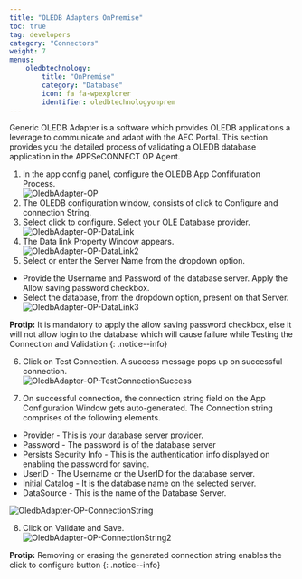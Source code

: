 ```yaml
---
title: "OLEDB Adapters OnPremise"
toc: true
tag: developers
category: "Connectors"
weight: 7
menus: 
    oledbtechnology:
        title: "OnPremise"
        category: "Database"
        icon: fa fa-wpexplorer
        identifier: oledbtechnologyonprem
---
```


Generic OLEDB Adapter is a software which provides OLEDB applications a leverage to communicate and adapt with the AEC Portal. This section provides you the detailed process of validating a OLEDB database application in the APPSeCONNECT OP Agent.

1. In the app config panel, configure the OLEDB App Confifuration Process.  
![OledbAdapter-OP](/staticfiles/connectors/media/technology-connector/OledbAdapter-OP.png)
2. The OLEDB configuration window, consists of click to Configure and connection String.  
3. Select click to configure. Select your OLE Database provider.  
![OledbAdapter-OP-DataLink](/staticfiles/connectors/media/technology-connector/OledbAdapter-OP-DataLink.png)
4. The Data link Property Window appears.  
![OledbAdapter-OP-DataLink2](/staticfiles/connectors/media/technology-connector/OledbAdapter-OP-DataLink2.png)
5. Select or enter the Server Name from the dropdown option. 
* Provide the Username and Password of the database server. Apply the Allow saving password checkbox. 
* Select the database, from the dropdown option, present on that Server.  
![OledbAdapter-OP-DataLink3](/staticfiles/connectors/media/technology-connector/OledbAdapter-OP-DataLink3.png)

**Protip:** It is mandatory to apply the allow saving password checkbox, else it will not allow login to the database which will cause failure while 
Testing the Connection and Validation 
{: .notice--info}

6. Click on Test Connection. A success message pops up on successful connection.  
![OledbAdapter-OP-TestConnectionSuccess](/staticfiles/connectors/media/technology-connector/OledbAdapter-OP-TestConnectionSuccess.png)

7. On successful connection, the connection string field on the App Configuration Window gets auto-generated.
The Connection string comprises of the following elements.

* Provider - This is your database server provider.
* Password - The password is of the database server
* Persists Security Info - This is the authentication info displayed on enabling the password for saving.
* UserID - The Username or the UserID for the database server.
* Initial Catalog - It is the database name on the selected server.	
* DataSource - This is the name of the Database Server.

![OledbAdapter-OP-ConnectionString](/staticfiles/connectors/media/technology-connector/OledbAdapter-OP-ConnectionString.png)

8. Click on Validate and Save.  
![OledbAdapter-OP-ConnectionString2](/staticfiles/connectors/media/technology-connector/OledbAdapter-OP-ConnectionString2.png)

**Protip:** Removing or erasing the generated connection string enables the click to configure button 
{: .notice--info}

